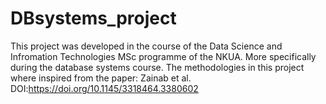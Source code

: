 # DBsystems_project

This project was developed in the course of the Data Science and Infromation Technologies MSc programme of the NKUA. More specifically during the database systems course. The methodologies in this project where inspired from the paper: Zainab et al. DOI:https://doi.org/10.1145/3318464.3380602




